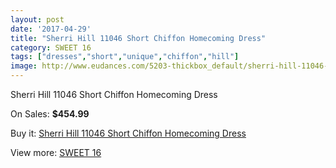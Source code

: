```yaml
---
layout: post
date: '2017-04-29'
title: "Sherri Hill 11046 Short Chiffon Homecoming Dress"
category: SWEET 16
tags: ["dresses","short","unique","chiffon","hill"]
image: http://www.eudances.com/5203-thickbox_default/sherri-hill-11046-short-chiffon-homecoming-dress.jpg
---
```

Sherri Hill 11046 Short Chiffon Homecoming Dress

On Sales: **$454.99**
<a href="https://www.eudances.com/en/sweet-16/1750-sherri-hill-11046-short-chiffon-homecoming-dress.html"><amp-img layout="responsive" width="600" height="600" src="//www.eudances.com/5203-thickbox_default/sherri-hill-11046-short-chiffon-homecoming-dress.jpg" alt="Sherri Hill 11046 Short Chiffon Homecoming Dress 0" /></a>
<a href="https://www.eudances.com/en/sweet-16/1750-sherri-hill-11046-short-chiffon-homecoming-dress.html"><amp-img layout="responsive" width="600" height="600" src="//www.eudances.com/5204-thickbox_default/sherri-hill-11046-short-chiffon-homecoming-dress.jpg" alt="Sherri Hill 11046 Short Chiffon Homecoming Dress 1" /></a>

Buy it: [Sherri Hill 11046 Short Chiffon Homecoming Dress](https://www.eudances.com/en/sweet-16/1750-sherri-hill-11046-short-chiffon-homecoming-dress.html "Sherri Hill 11046 Short Chiffon Homecoming Dress")

View more: [SWEET 16](https://www.eudances.com/en/18-sweet-16 "SWEET 16")